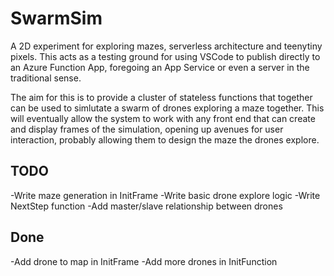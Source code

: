 # SwarmSim

A 2D experiment for exploring mazes, serverless architecture and teenytiny pixels.
This acts as a testing ground for using VSCode to publish directly to an Azure Function App, foregoing an App Service or even a server in the traditional sense.

The aim for this is to provide a cluster of stateless functions that together can be used to simlutate a swarm of drones exploring a maze together. This will eventually allow the system to work with any front end that can create and display frames of the simulation, opening up avenues for user interaction, probably allowing them to design the maze the drones explore.

## TODO

-Write maze generation in InitFrame
-Write basic drone explore logic
-Write NextStep function
-Add master/slave relationship between drones

## Done

-Add drone to map in InitFrame
-Add more drones in InitFunction
